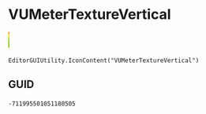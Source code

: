 # VUMeterTextureVertical
![](/img/VUMeterTextureVertical.png)

``` CSharp
EditorGUIUtility.IconContent("VUMeterTextureVertical")
```
## GUID
```
-711995501051180505
```
